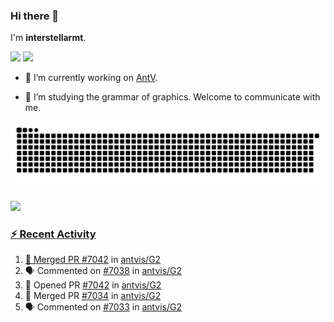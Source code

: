 ### Hi there 👋

I'm **interstellarmt**.

[![](https://img.shields.io/endpoint?url=https://awards.antv.vision/interstellarmt-g2-contributor.json)](https://github.com/antvis/g2)
[![](https://img.shields.io/endpoint?url=https://awards.antv.vision/interstellarmt-gpt-vis-contributor.json)](https://github.com/antvis/gpt-vis)

- 🔭 I’m currently working on [AntV](https://github.com/antvis).

- 📖 I’m studying the grammar of graphics. Welcome to communicate with me.

![](https://raw.githubusercontent.com/interstellarmt/interstellarmt/refs/heads/output/github-contribution-grid-snake.svg)
<div>
  <a href="https://github.com/interstellarmt">
  <img height="180em" src="https://github-readme-stats-eight-theta.vercel.app/api?username=interstellarmt&show_icons=true&include_all_commits=true&count_private=true&theme=tokyonight"/>
</div>
    
### :zap: Recent Activity

<!--START_SECTION:activity-->
1. 🎉 Merged PR [#7042](https://github.com/antvis/G2/pull/7042) in [antvis/G2](https://github.com/antvis/G2)
2. 🗣 Commented on [#7038](https://github.com/antvis/G2/pull/7038#issuecomment-3095762954) in [antvis/G2](https://github.com/antvis/G2)
3. 💪 Opened PR [#7042](https://github.com/antvis/G2/pull/7042) in [antvis/G2](https://github.com/antvis/G2)
4. 🎉 Merged PR [#7034](https://github.com/antvis/G2/pull/7034) in [antvis/G2](https://github.com/antvis/G2)
5. 🗣 Commented on [#7033](https://github.com/antvis/G2/issues/7033#issuecomment-3083954801) in [antvis/G2](https://github.com/antvis/G2)
<!--END_SECTION:activity-->

